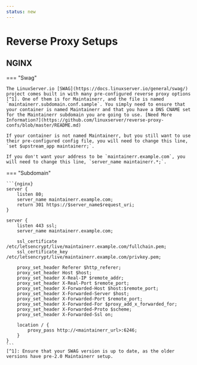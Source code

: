 ```yaml
---
status: new
---
```


# Reverse Proxy Setups

## NGINX

=== "Swag"

    The LinuxServer.io [SWAG](https://docs.linuxserver.io/general/swag/) project comes built in with many pre-configured reverse proxy options [^1]. One of them is for Maintainerr, and the file is named `maintainerr.subdomain.conf.sample`. You simply need to ensure that your container is named Maintainerr and that you have a DNS CNAME set for the Maintainerr subdomain you are going to use. [Need More Information?](https://github.com/linuxserver/reverse-proxy-confs/blob/master/README.md)

    If your container is not named Maintainerr, but you still want to use their pre-configured config file, you will need to change this line, `set $upstream_app maintainerr;`.

    If you don't want your address to be `maintainerr.example.com`, you will need to change this line, `server_name maintainerr.*;`.

=== "Subdomain"

    ```{nginx}
    server {
        listen 80;
        server_name maintainerr.example.com;
        return 301 https://$server_name$request_uri;
    }

    server {
        listen 443 ssl;
        server_name maintainerr.example.com;

        ssl_certificate /etc/letsencrypt/live/maintainerr.example.com/fullchain.pem;
        ssl_certificate_key /etc/letsencrypt/live/maintainerr.example.com/privkey.pem;

        proxy_set_header Referer $http_referer;
        proxy_set_header Host $host;
        proxy_set_header X-Real-IP $remote_addr;
        proxy_set_header X-Real-Port $remote_port;
        proxy_set_header X-Forwarded-Host $host:$remote_port;
        proxy_set_header X-Forwarded-Server $host;
        proxy_set_header X-Forwarded-Port $remote_port;
        proxy_set_header X-Forwarded-For $proxy_add_x_forwarded_for;
        proxy_set_header X-Forwarded-Proto $scheme;
        proxy_set_header X-Forwarded-Ssl on;

        location / {
            proxy_pass http://<maintainerr_url>:6246;
        }
    }
    ```
    [^1]: Ensure that your SWAG version is up to date, as the older versions have pre-2.0 Maintainerr setup.